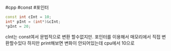 #cpp  #const #포인터 

```cpp
const int cInt = 10;
int* pInt = (int*)&cInt;
*pInt = 20;
```
cInt는 const여서 문법적으로 변환 할수없지만.
포인터를 이용해서 매모리에서 직접 변환할수있다
하지만 print해보면 변화이 안되어있는데 cpu에서 10으로 